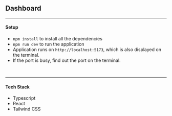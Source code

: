 ## Dashboard



----
#### Setup

- `npm install` to install all the dependencies
- `npm run dev` to run the application
- Application runs on `http://localhost:5173`, which is also displayed on the terminal.
- If the port is busy, find out the port on the terminal.

<br>

----
#### Tech Stack
- Typescript
- React
- Tailwind CSS